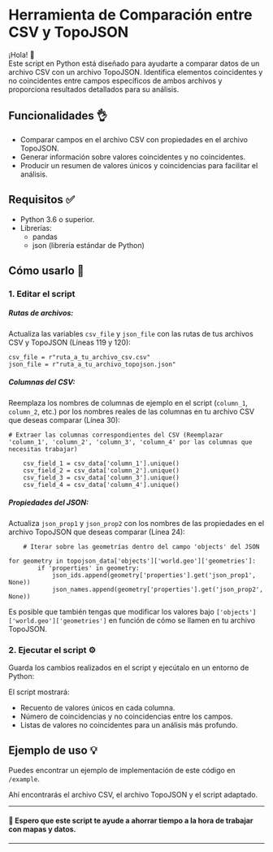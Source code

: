 # Herramienta de Comparación entre CSV y TopoJSON  

¡Hola! 👋  
Este script en Python está diseñado para ayudarte a comparar datos de un archivo CSV con un archivo TopoJSON. Identifica elementos coincidentes y no coincidentes entre campos específicos de ambos archivos y proporciona resultados detallados para su análisis.  

## Funcionalidades 👌  
- Comparar campos en el archivo CSV con propiedades en el archivo TopoJSON.  
- Generar información sobre valores coincidentes y no coincidentes.  
- Producir un resumen de valores únicos y coincidencias para facilitar el análisis.  

## Requisitos ✅  
- Python 3.6 o superior.  
- Librerías:  
   - pandas  
   - json (librería estándar de Python)  

## Cómo usarlo 🤔  

### 1. Editar el script  

##### Rutas de archivos:  
Actualiza las variables `csv_file` y `json_file` con las rutas de tus archivos CSV y TopoJSON (Líneas 119 y 120):  

    csv_file = r"ruta_a_tu_archivo_csv.csv"  
    json_file = r"ruta_a_tu_archivo_topojson.json"  

##### Columnas del CSV:  
Reemplaza los nombres de columnas de ejemplo en el script (`column_1`, `column_2`, etc.) por los nombres reales de las columnas en tu archivo CSV que deseas comparar (Línea 30):  

    # Extraer las columnas correspondientes del CSV (Reemplazar 'column_1', 'column_2', 'column_3', 'column_4' por las columnas que necesitas trabajar)  
    
        csv_field_1 = csv_data['column_1'].unique()  
        csv_field_2 = csv_data['column_2'].unique()  
        csv_field_3 = csv_data['column_3'].unique()  
        csv_field_4 = csv_data['column_4'].unique()  
    

##### Propiedades del JSON:  
Actualiza `json_prop1` y `json_prop2` con los nombres de las propiedades en el archivo TopoJSON que deseas comparar (Línea 24):  

        # Iterar sobre las geometrías dentro del campo 'objects' del JSON  
       
    for geometry in topojson_data['objects']['world.geo']['geometries']:  
            if 'properties' in geometry:  
                json_ids.append(geometry['properties'].get('json_prop1', None))  
                json_names.append(geometry['properties'].get('json_prop2', None))  

Es posible que también tengas que modificar los valores bajo `['objects']['world.geo']['geometries']` en función de cómo se llamen en tu archivo TopoJSON.  

### 2. Ejecutar el script ⚙️  
Guarda los cambios realizados en el script y ejecútalo en un entorno de Python:  

El script mostrará:  
- Recuento de valores únicos en cada columna.  
- Número de coincidencias y no coincidencias entre los campos.  
- Listas de valores no coincidentes para un análisis más profundo.  

## Ejemplo de uso 💡  
Puedes encontrar un ejemplo de implementación de este código en `/example`.  

Ahí encontrarás el archivo CSV, el archivo TopoJSON y el script adaptado.  

------------  

#### 👐 Espero que este script te ayude a ahorrar tiempo a la hora de trabajar con mapas y datos.  

------------  
